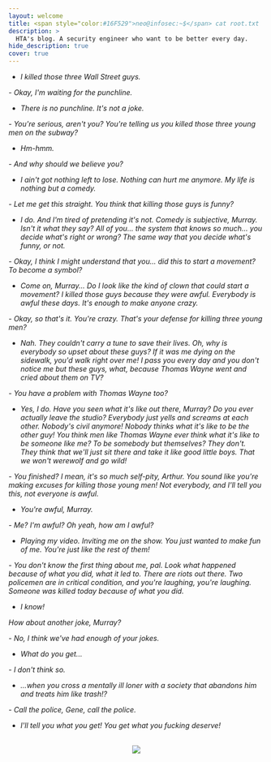 ```yaml
---
layout: welcome
title: <span style="color:#16F529">neo@infosec:~$</span> cat root.txt
description: >
  HTA's blog. A security engineer who want to be better every day.
hide_description: true
cover: true
---
```


- *I killed those three Wall Street guys.*

*<a>- Okay, I'm waiting for the punchline.</a>*

- *There is no punchline. It's not a joke.*

*<a>- You're serious, aren't you? You're telling us you killed those three young men on the subway?</a>*

- *Hm-hmm.*

*<a>- And why should we believe you?</a>*

- *I ain't got nothing left to lose. Nothing can hurt me anymore. My life is nothing but a comedy.*

*<a>- Let me get this straight. You think that killing those guys is funny?</a>*

- *I do. And I'm tired of pretending it's not. Comedy is subjective, Murray. Isn't it what they say? All of you... the system that knows so much... you decide what's right or wrong? The same way that you decide what's funny, or not.*

*<a>- Okay, I think I might understand that you... did this to start a movement? To become a symbol?</a>*

- *Come on, Murray... Do I look like the kind of clown that could start a movement? I killed those guys because they were awful. Everybody is awful these days. It's enough to make anyone crazy.*

*<a>- Okay, so that's it. You're crazy. That's your defense for killing three young men?</a>*

- *Nah. They couldn't carry a tune to save their lives. Oh, why is everybody so upset about these guys? If it was me dying on the sidewalk, you'd walk right over me! I pass you every day and you don't notice me but these guys, what, because Thomas Wayne went and cried about them on TV?*

*<a>- You have a problem with Thomas Wayne too?</a>*

- *Yes, I do. Have you seen what it's like out there, Murray? Do you ever actually leave the studio? Everybody just yells and screams at each other. Nobody's civil anymore! Nobody thinks what it's like to be the other guy! You think men like Thomas Wayne ever think what it's like to be someone like me? To be somebody but themselves? They don't. They think that we'll just sit there and take it like good little boys. That we won't werewolf and go wild!*
 
*<a>- You finished? I mean, it's so much self-pity, Arthur. You sound like you're making excuses for killing those young men! Not everybody, and I'll tell you this, not everyone is awful.</a>*

- *You're awful, Murray.*

*<a>- Me? I'm awful? Oh yeah, how am I awful?</a>*

- *Playing my video. Inviting me on the show. You just wanted to make fun of me. You're just like the rest of them!*

*<a>- You don't know the first thing about me, pal. Look what happened because of what you did, what it led to. There are riots out there. Two policemen are in critical condition, and you're laughing, you're laughing. Someone was killed today because of what you did.</a>*

- *I know!*

*How about another joke, Murray?*

*<a>- No, I think we've had enough of your jokes.</a>*

- *What do you get...*

*<a>- I don't think so.</a>*

- *...when you cross a mentally ill loner with a society that abandons him and treats him like trash!?*

*<a>- Call the police, Gene, call the police.</a>*

- *I'll tell you what you get! You get what you fucking deserve!*

<br>
<div align="center">
<img src="/assets/img/joker.gif" />
</div>

